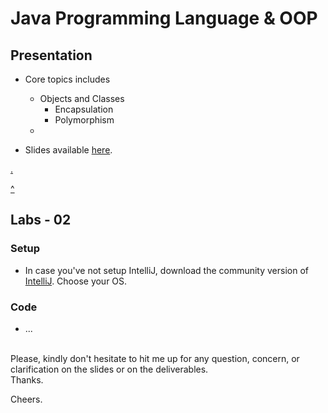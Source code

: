 # Java Programming Language & OOP

## Presentation
* Core topics includes
    * Objects and Classes
        * Encapsulation
        * Polymorphism
    * 
    
* Slides available [here](https://docs.google.com/presentation/d/1JWxiHHf01sNBmsMSi3QcVnVFChNKkIjbZEDgm1idGZE/edit?usp=sharing).


[.](https://github.com/pkErbynn/projects-microservice/tree/threaded-cli-ui/src/main/java/io/turntable/projectwebservice)

[^](https://github.com/pkErbynn/04-tlc-java-sample/tree/master/src/io/turntabl/university)

## Labs - 02
### Setup
* In case you've not setup IntelliJ, download the community version of [IntelliJ](https://www.jetbrains.com/idea/download/#section=windows). Choose your OS.
### Code
* ...

<br>
Please, kindly don't hesitate to hit me up for any question, concern, or clarification on the slides or on the deliverables. 

<br>
Thanks. 

Cheers.